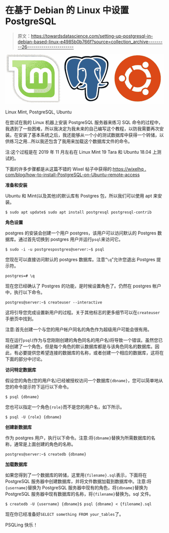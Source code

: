 # 在基于 Debian 的 Linux 中设置 PostgreSQL

> 原文：<https://towardsdatascience.com/setting-up-postgresql-in-debian-based-linux-e4985b0b766f?source=collection_archive---------26----------------------->

![](img/293c4f36fbc8d384f5ca1b81d4e7d076.png)

Linux Mint, PostgreSQL, Ubuntu

在尝试在我的 Linux 机器上安装 PostgreSQL 服务器来练习 SQL 命令的过程中，我遇到了一些困难，所以我决定为我未来的自己编写这个教程，以防我需要再次安装。在安装了基本系统之后，我还能够从一个小的测试数据库中获得一个转储，以供练习之用…所以我还包含了我用来加载这个数据库文件的命令。

注:这个过程是在 2019 年 11 月左右在 Linux Mint 19 Tara 和 Ubuntu 18.04 上测试的。

下面的许多步骤都是从这篇不错的 Wixel 帖子中获得的:[https://wixelhq . com/blog/how-to-install-PostgreSQL-on-Ubuntu-remote-access](https://wixelhq.com/blog/how-to-install-postgresql-on-ubuntu-remote-access)

**准备和安装**

Ubuntu 和 Mint(以及其他)的默认库有 Postgres 包，所以我们可以使用 apt 来安装。

```
$ sudo apt update$ sudo apt install postgresql postgresql-contrib
```

**角色设置**

postgres 的安装会创建一个用户 postgres，该用户可以访问默认的 Postgres 数据库。通过首先切换到 postgres 用户并运行`psql`来访问它。

```
$ sudo -i -u postgrespostgres@server:~$ psql
```

您现在可以直接访问默认的 postgres 数据库。注意“`\q`”允许您退出 Postgres 提示符。

```
postgres=# \q
```

现在您已经确认了 Postgres 的功能，是时候设置角色了。仍然在 postgres 帐户中，执行以下命令。

```
postgres@server:~$ createuser --interactive
```

这将引导您完成设置新用户的过程。关于其他标志的更多细节可以在`createuser`手册页中找到。

注意:首先创建一个与您的用户帐户同名的角色作为超级用户可能会很有用。

现在运行`psql`(作为与您刚刚创建的角色同名的用户名)将导致一个错误。虽然您已经创建了一个角色，但是每个角色的默认数据库都是与该角色同名的数据库。因此，有必要提供您希望连接的数据库的名称，或者创建一个相应的数据库，这将在下面的部分中讨论。

**访问特定数据库**

假设您的角色(您的用户名)已经被授权访问一个数据库`{dbname}`，您可以简单地从您的命令提示符下运行以下命令。

```
$ psql {dbname}
```

您也可以指定一个角色`{role}`而不是您的用户名，如下所示。

```
$ psql -U {role} {dbname}
```

**创建新数据库**

作为 postgres 用户，执行以下命令。注意:将`{dbname}`替换为所需数据库的名称，通常是上面创建的角色的名称。

```
postgres@server:~$ createdb {dbname}
```

**加载数据库**

如果您得到了一个数据库的转储，这里用`{filename}.sql`表示，下面将在 PostgreSQL 服务器中创建数据库，并将文件数据加载到数据库中。注意:将`{username}`替换为 PostgreSQL 服务器中现有的角色，将`{dbname}`替换为 PostgreSQL 服务器中现有数据库的名称，将`{filename}`替换为。sql 文件。

```
$ createdb -U {username} {dbname}$ psql {dbname} < {filename}.sql 
```

现在你已经准备好`SELECT something FROM your_tables`了。

PSQLing 快乐！
